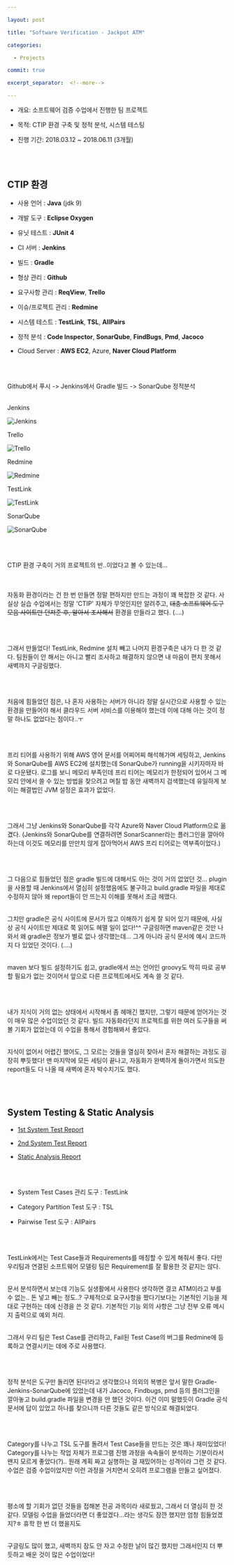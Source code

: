 ---
layout: post
title: "Software Verification - Jackpot ATM"
categories:
  - Projects
commit: true
excerpt_separator:  <!--more-->
---

- 개요: 소프트웨어 검증 수업에서 진행한 팀 프로젝트
- 목적: CTIP 환경 구축 및 정적 분석, 시스템 테스팅
- 진행 기간: 2018.03.12 ~ 2018.06.11 (3개월)
<br><br>

## CTIP 환경
- 사용 언어 : **Java** (jdk 9)
- 개발 도구 : **Eclipse Oxygen**
- 유닛 테스트 : **JUnit 4**
- CI 서버 : **Jenkins**
- 빌드 : **Gradle**
- 형상 관리 : **Github**
- 요구사항 관리 : **ReqView**, **Trello**
- 이슈/프로젝트 관리 : **Redmine**
- 시스템 테스트 : **TestLink**, **TSL**, **AllPairs**
- 정적 분석 : **Code Inspector**, **SonarQube**, **FindBugs**, **Pmd**, **Jacoco**
- Cloud Server : **AWS EC2**, Azure, **Naver Cloud Platform**
<br><br>
Github에서 푸시 -> Jenkins에서 Gradle 빌드 -> SonarQube 정적분석<br><br>
Jenkins<br>
![Jenkins](https://github.com/shyun-ab/shyun-ab.github.io/blob/master/_screenshots/Jenkins.JPG?raw=true)
Trello<br>
![Trello](https://github.com/shyun-ab/shyun-ab.github.io/blob/master/_screenshots/Trello.JPG?raw=true)
Redmine<br>
![Redmine](https://github.com/shyun-ab/shyun-ab.github.io/blob/master/_screenshots/Redmine-issue.JPG?raw=true)
TestLink<br>
![TestLink](https://github.com/shyun-ab/shyun-ab.github.io/blob/master/_screenshots/TestLink-bugs.JPG?raw=true)
SonarQube<br>
![SonarQube](https://github.com/shyun-ab/shyun-ab.github.io/blob/master/_screenshots/SonarQube.JPG?raw=true)
<br>
<br>
CTIP 환경 구축이 거의 프로젝트의 반..이었다고 볼 수 있는데...<br><br><br>
자동화 환경이라는 건 한 번 만들면 정말 편하지만 만드는 과정이 꽤 복잡한 것 같다. 사실상 실습 수업에서는 정말 'CTIP' 자체가 무엇인지만 알려주고, ~~대충 소프트웨어 도구 모음 사이트만 던져준 후, 알아서 조사해서~~ 환경을 만들라고 했다. (....)<br>
<br><br>
그래서 만들었다! TestLink, Redmine 설치 빼고 나머지 환경구축은 내가 다 한 것 같다. 팀원들이 안 해서는 아니고 빨리 조사하고 해결하지 않으면 내 마음이 편치 못해서 새벽까지 구글링했다.<br>
<br><br>
처음에 힘들었던 점은, 나 혼자 사용하는 서버가 아니라 정말 실시간으로 사용할 수 있는 환경을 만들어야 해서 클라우드 서버 서비스를 이용해야 했는데 이에 대해 아는 것이 정말 하나도 없었다는 점이다..ㅜ
<br><br>
프리 티어를 사용하기 위해 AWS 영어 문서를 어찌어찌 해석해가며 세팅하고, Jenkins와 SonarQube를 AWS EC2에 설치했는데 SonarQube가 running을 시키자마자 바로 다운됐다. 로그를 보니 메모리 부족인데 프리 티어는 메모리가 한정되어 있어서 그 메모리 안에서 쓸 수 있는 방법을 찾으려고 며칠 밤 동안 새벽까지 검색했는데 유일하게 보이는 해결법인 JVM 설정은 효과가 없었다.
<br><br>
그래서 그냥 Jenkins와 SonarQube를 각각 Azure와 Naver Cloud Platform으로 옮겼다. (Jenkins와 SonarQube를 연결하려면 SonarScanner라는 플러그인을 깔아야 하는데 이것도 메모리를 만만치 않게 잡아먹어서 AWS 프리 티어로는 역부족이었다.)<br>
<br><br>
그 다음으로 힘들었던 점은 gradle 빌드에 대해서도 아는 것이 거의 없었던 것... plugin을 사용할 때 Jenkins에서 열심히 설정했음에도 불구하고 build.gradle 파일을 제대로 수정하지 않아 왜 report들이 안 뜨는지 이해를 못해서 조금 헤맸다. <br><br>
그치만 gradle은 공식 사이트에 문서가 많고 이해하기 쉽게 잘 되어 있기 때문에, 사실상 공식 사이트만 제대로 쭉 읽어도 헤맬 일이 없다!^^ 구글링하면 maven같은 것만 나와서 왜 gradle은 정보가 별로 없나 생각했는데... 그게 아니라 공식 문서에 예시 코드까지 다 있었던 것이다. (....)<br><br>
maven 보다 빌드 설정하기도 쉽고, gradle에서 쓰는 언어인 groovy도 딱히 따로 공부할 필요가 없는 것이어서 앞으로 다른 프로젝트에서도 계속 쓸 것 같다. <br>
<br><br>
내가 지식이 거의 없는 상태에서 시작해서 좀 헤매긴 했지만, 그렇기 때문에 얻어가는 것이 매우 많은 수업이었던 것 같다. 빌드 자동화라던지 프로젝트를 위한 여러 도구들을 써볼 기회가 없었는데 이 수업을 통해서 경험해봐서 좋았다. <br><br>
지식이 없어서 어렵긴 했어도, 그 모르는 것들을 열심히 찾아서 혼자 해결하는 과정도 굉장히 뿌듯했다! 맨 마지막에 모든 세팅이 끝나고, 자동화가 완벽하게 돌아가면서 의도한 report들도 다 나올 때 새벽에 혼자 박수치기도 했다.
<br><br>

## System Testing & Static Analysis
- [1st System Test Report](http://dslab.konkuk.ac.kr/Class/2018/18SV/Team%20Project/4/T5_System_Test_Report.pdf)
- [2nd System Test Report](http://dslab.konkuk.ac.kr/Class/2018/18SV/Team%20Project/5/T5_System_Test_Report.pdf)
- [Static Analysis Report](http://dslab.konkuk.ac.kr/Class/2018/18SV/Team%20Project/5/T5_Static_Analysis_Report.pdf)
<br><br>
- System Test Cases 관리 도구 : TestLink
- Category Partition Test 도구 : TSL
- Pairwise Test 도구 : AllPairs
<br><br>
TestLink에서는 Test Case들과 Requirements를 매칭할 수 있게 해줘서 좋다. 다만 우리팀과 연결된 소프트웨어 모델링 팀은 Requirement를 잘 활용한 것 같지는 않다. <br><br>
문서 분석하면서 보는데 기능도 실생활에서 사용한다 생각하면 결코 ATM이라고 부를 수 없는.. 돈 넣고 빼는 정도..? 구체적으로 요구사항을 짰다기보다는 기본적인 기능을 제대로 구현하는 데에 신경을 쓴 것 같다. 기본적인 기능 외의 사항은 그냥 전부 오류 메시지 출력으로 예외 처리.<br><br>
그래서 우리 팀은 Test Case를 관리하고, Fail된 Test Case의 버그를 Redmine에 등록하고 연결시키는 데에 주로 사용했다. <br>
<br><br>
정적 분석은 도구만 돌리면 된다!라고 생각했으나 의외의 복병은 앞서 말한 Gradle-Jenkins-SonarQube에 있었는데 내가 Jacoco, Findbugs, pmd 등의 플러그인을 깔아놓고 build.gradle 파일을 변경을 안 했던 것이다. 이건 이미 말했듯이 Gradle 공식 문서에 답이 있었고 하나를 찾으니까 다른 것들도 같은 방식으로 해결되었다. <br>
<br><br>
Category를 나누고 TSL 도구를 돌려서 Test Case들을 만드는 것은 꽤나 재미있었다! Category를 나누는 작업 자체가 프로그램 진행 과정을 속속들이 분석하는 기분이라서 왠지 모르게 좋았다(?).. 원래 계획 짜고 실행하는 걸 재밌어하는 성격이라 그런 것 같다. 수업은 검증 수업이었지만 이런 과정을 거치면서 오히려 프로그램을 만들고 싶어졌다.<br>
<br><br>
평소에 할 기회가 없던 것들을 접해본 전공 과목이라 새로웠고, 그래서 더 열심히 한 것 같다. 모델링 수업을 들었더라면 더 좋았겠다...라는 생각도 잠깐 했지만 엄청 힘들었겠지?ㅎ 휴학 한 번 더 했을지도<br><br>
구글링도 많이 했고, 새벽까지 잠도 안 자고 수정한 날이 많긴 했지만 그래서인지 더 뿌듯하고 배운 것이 많은 수업이었다!